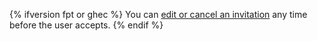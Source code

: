 {% ifversion fpt or ghec %}
You can [edit or cancel an invitation](/organizations/managing-membership-in-your-organization/canceling-or-editing-an-invitation-to-join-your-organization) any time before the user accepts.
{% endif %}
